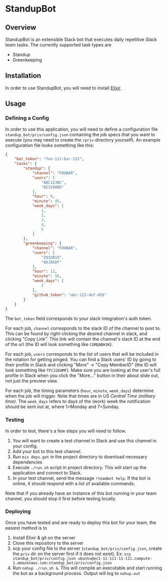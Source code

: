 # StandupBot

## Overview
StandupBot is an extensible Slack bot that executes daily repetitive Slack team tasks. The currently supported task types are
* Standup
* Greenkeeping

## Installation
In order to use StandupBot, you will need to install [Elixir](https://elixir-lang.org/install.html#distributions).

## Usage
### Defining a Config
In order to use this application, you will need to define a configuration file `standup_bot/priv/config.json` containing the job specs that you want to execute (you may need to create the `/priv` directory yourself). An example configuration file looks something like this:

```json
{
    "bot_token": "foo-111-bar-222",
    "tasks": {
        "standup": {
            "channel": "FOOBAR",
            "users": [
                "ABC123BC",
                "BI3290DD"
            ],
            "hour": 9,
            "minute": 45,
            "week_days": [
                1,
                2,
                3,
                4,
                5
            ]
        },
        "greenkeeping": {
            "channel": "FOOBAR",
            "users": [
                "ZO32B1O",
                "ADJASDF"
            ],
            "hour": 13,
            "minute": 35,
            "week_days": [
                2
            ],
            "github_token": "abc-123-def-456"
        }
    }
}
```
The `bot_token` field corresponds to your slack integration's auth token.

For each job, `channel` corresponds to the slack ID of the channel to post to. This can be found by right-clicking the desired channel in slack, and clicking "Copy Link". This link will contain the channel's slack ID at the end of the url (the ID will look something like `CGMQABH3K`).

For each job, `users` corresponds to the list of users that will be included in the rotation for getting pinged. You can find a Slack users' ID by going to their profile in Slack and clicking "More" -> "Copy MemberID" (the ID will look something like `TFCJ2EHMF`). Make sure you are looking at the user's full profile in Slack when you click the "More..." button in their about slide out, not just the preview view.

For each job, the timing parameters (`hour`, `minute`, `week_days`) determine when the job will trigger. Note that times  are in *US Central Time (military time)*. The `week_days` refers to days of the (work) week the notification should be sent out at, where 1=Monday and 7=Sunday.

### Testing
In order to test, there's a few steps you will need to follow.

1. You will want to create a test channel in Slack and use this channel in your config.
2. Add your bot to this test channel.
3. Run `mix deps.get` in the project directory to download necessary dependencies
4. Execute `./run.sh` script in project directory. This will start up the application and connect to Slack.
5. In your test channel, send the message `!teambot help`. If the bot is online, it should respond with a list of available commands.

Note that if you already have an instance of this bot running in your team channel, you should stop it first before testing locally.

### Deploying
Once you have tested and are ready to deploy this bot for your team, the easiest method is to
1. Install Elixir & git on the server
2. Clone this repository to the server
3. scp your config file to the server (`standup_bot/priv/config.json`, create the `priv` dir on the server first if it does not exist). Ex: `scp standup_bot/priv/config.json ubuntu@ec1-11-111-11-111.compute-1.amazonaws.com:standup_bot/priv/config.json`
4. Run `nohup ./run.sh &`. This will compile an executable and start running the bot as a background process. Output will log to `nohup.out`
